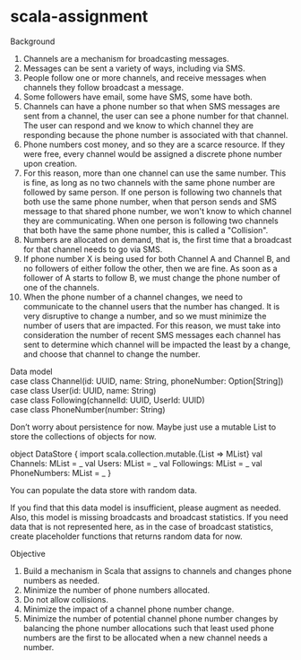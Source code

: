 # scala-assignment
Background
1.	Channels are a mechanism for broadcasting messages.
2.	Messages can be sent a variety of ways, including via SMS.
3.	People follow one or more channels, and receive messages when channels they follow broadcast a message.
4.	Some followers have email, some have SMS, some have both.
5.	Channels can have a phone number so that when SMS messages are sent from a channel, the user can see a phone number for that channel. The user can respond and we know to which channel they are responding because the phone number is associated with that channel.
6.	Phone numbers cost money, and so they are a scarce resource. If they were free, every channel would be assigned a discrete phone number upon creation.
7.	For this reason, more than one channel can use the same number. This is fine, as long as no two channels with the same phone number are followed by same person. If one person is following two channels that both use the same phone number, when that person sends and SMS message to that shared phone number, we won't know to which channel they are communicating. When one person is following two channels that both have the same phone number, this is called a "Collision".
8.	Numbers are allocated on demand, that is, the first time that a broadcast for that channel needs to go via SMS.
9.	If phone number X is being used for both Channel A and Channel B, and no followers of either follow the other, then we are fine. As soon as a follower of A starts to follow B, we must change the phone number of one of the channels.
10.	When the phone number of a channel changes, we need to communicate to the channel users that the number has changed. It is very disruptive to change a number, and so we must minimize the number of users that are impacted. For this reason, we must take into consideration the number of recent SMS messages each channel has sent to determine which channel will be impacted the least by a change, and choose that channel to change the number.

Data model<br>
case class Channel(id: UUID, name: String, phoneNumber: Option[String])<br>
case class User(id: UUID, name: String)<br>
case class Following(channelId: UUID, UserId: UUID)<br>
case class PhoneNumber(number: String)<br>

Don’t worry about persistence for now. Maybe just use a mutable List to store the collections of objects for now.

object DataStore {
	import scala.collection.mutable.{List => MList}
		val Channels: MList = _
		val Users: MList = _
		val Followings: MList = _
		val PhoneNumbers: MList = _
	}

You can populate the data store with random data.

If you find that this data model is insufficient, please augment as needed. Also, this model is missing broadcasts and broadcast statistics. If you need data that is not represented here, as in the case of broadcast statistics, create placeholder functions that returns random data for now.

Objective
1.	Build a mechanism in Scala that assigns to channels and changes phone numbers as needed.
2.	Minimize the number of phone numbers allocated.
3.	Do not allow collisions.
4.	Minimize the impact of a channel phone number change.
5.	Minimize the number of potential channel phone number changes by balancing the phone number allocations such that least used phone numbers are the first to be allocated when a new channel needs a number.

